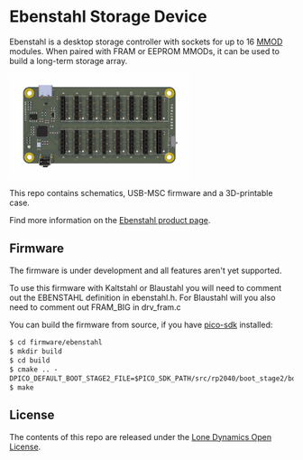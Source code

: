 # Ebenstahl Storage Device

Ebenstahl is a desktop storage controller with sockets for up to 16 [MMOD](https://github.com/machdyne/mmod) modules. When paired with FRAM or EEPROM MMODs, it can be used to build a long-term storage array.

![Ebenstahl](https://github.com/machdyne/ebenstahl/blob/c97c9766c0a3bc06164430417d3006f85a538926/ebenstahl.png)

This repo contains schematics, USB-MSC firmware and a 3D-printable case.

Find more information on the [Ebenstahl product page](https://machdyne.com/product/ebenstahl-storage-device/).

## Firmware

The firmware is under development and all features aren't yet supported.

To use this firmware with Kaltstahl or Blaustahl you will need to comment out the EBENSTAHL definition in ebenstahl.h. For Blaustahl will you also need to comment out FRAM\_BIG in drv\_fram.c

You can build the firmware from source, if you have [pico-sdk](https://github.com/raspberrypi/pico-sdk) installed:

```
$ cd firmware/ebenstahl
$ mkdir build
$ cd build
$ cmake .. -DPICO_DEFAULT_BOOT_STAGE2_FILE=$PICO_SDK_PATH/src/rp2040/boot_stage2/boot2_generic_03h.S
$ make
```

## License

The contents of this repo are released under the [Lone Dynamics Open License](LICENSE.md).
